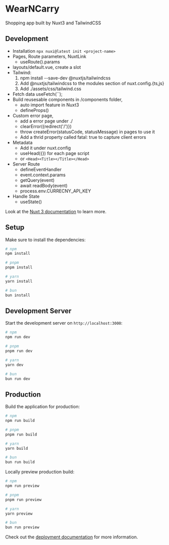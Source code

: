 # WearNCarry

Shopping app built by Nuxt3 and TailwindCSS

## Development

- Installation
  `npx nuxi@latest init <project-name>`
- Pages, Route parameters, NuxtLink
  - useRoute().params
- layouts/default.vue, create a slot
- Tailwind:
  1. npm install --save-dev @nuxtjs/tailwindcss
  2. Add @nuxtjs/tailwindcss to the modules section of nuxt.config.{ts,js}
  3. Add ./assets/css/tailwind.css
- Fetch data useFetch(``);
- Build reusesable components in /components folder,
  - auto import feature in Nuxt3
  - defineProps()
- Custom error page,
  - add a error page under ./
  - clearError({redirect('/')})
  - throw createError(statusCode, statusMessage) in pages to use it
  - Add a thrid property called fatal: true to capture client errors
- Metadata
  - Add it under nuxt.config
  - useHead({}) for each page script
  - or `<Head><Title></Title></Head>`
- Server Route
  - defineEventHandler
  - event.context.params
  - getQuery(event)
  - await readBody(event)
  - process.env.CURRECNY_API_KEY
- Handle State
  - useState()

Look at the [Nuxt 3 documentation](https://nuxt.com/docs/getting-started/introduction) to learn more.

## Setup

Make sure to install the dependencies:

```bash
# npm
npm install

# pnpm
pnpm install

# yarn
yarn install

# bun
bun install
```

## Development Server

Start the development server on `http://localhost:3000`:

```bash
# npm
npm run dev

# pnpm
pnpm run dev

# yarn
yarn dev

# bun
bun run dev
```

## Production

Build the application for production:

```bash
# npm
npm run build

# pnpm
pnpm run build

# yarn
yarn build

# bun
bun run build
```

Locally preview production build:

```bash
# npm
npm run preview

# pnpm
pnpm run preview

# yarn
yarn preview

# bun
bun run preview
```

Check out the [deployment documentation](https://nuxt.com/docs/getting-started/deployment) for more information.
